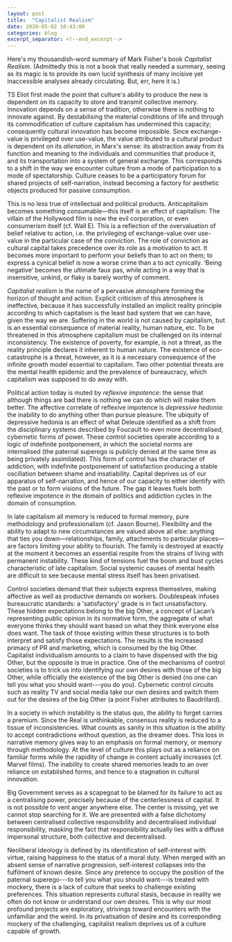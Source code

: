 ```yaml
---
layout: post
title:  "Capitalist Realism"
date: 2020-05-02 10:43:00
categories: blog
excerpt_separator: <!--end_excerpt-->
---
```


Here's my thousandish-word summary of Mark Fisher's book _Capitalist Realism_. (Admittedly this is not a book that really needed a summary, seeing as its magic is to provide its own lucid synthesis of many incisive yet inaccessible analyses already circulating. But, err, here it is.)

TS Eliot first made the point that culture's ability to produce the new is dependent on its capacity to store and transmit collective memory. Innovation depends on a sense of tradition, otherwise there is nothing to innovate against. By destabilising the material conditions of life and through its commodification of culture capitalism has undermined this capacity; consequently cultural innovation has become impossible. Since exchange-value is privileged over use-value, the value attributed to a cultural product is dependent on its _alienation_, in Marx's sense: its abstraction away from its function and meaning to the individuals and communities that produce it, and its transportation into a system of general exchange. This corresponds to a shift in the way we encounter culture from a mode of participation to a mode of spectatorship. Culture ceases to be a participatory forum for shared projects of self-narration, instead becoming a factory for aesthetic objects produced for passive consumption.

<!--end_excerpt-->

This is no less true of intellectual and political products. Anticapitalism becomes something consumable—this itself is an effect of capitalism. The villain of the Hollywood film is now the evil corporation, or even consumerism itself (cf. Wall E). This is a reflection of the overvaluation of belief relative to action, i.e. the privileging of exchange-value over use-value in the particular case of the _conviction_. The role of conviction as cultural capital takes precedence over its role as a motivation to act. It becomes more important to perform your beliefs than to act on them; to express a cynical belief is now a worse crime than a to act cynically. ‘Being negative’ becomes the ultimate faux pas, while acting in a way that is insensitive, unkind, or flaky is barely worthy of comment.

_Capitalist realism_ is the name of a pervasive atmosphere forming the horizon of thought and action. Explicit criticism of this atmosphere is ineffective, because it has successfully installed an implicit reality principle according to which capitalism is the least bad system that we can have, given the way we are. Suffering in the world is not caused by capitalism, but is an essential consequence of material reality, human nature, etc. To be threatened in this atmosphere capitalism must be challenged on its internal inconsistency. The existence of poverty, for example, is not a threat, as the reality principle declares it inherent to human nature. The existence of eco-catastrophe is a threat, however, as it is a necessary consequence of the infinite growth model essential to capitalism. Two other potential threats are the mental health epidemic and the prevalence of bureaucracy, which capitalism was supposed to do away with.

Political action today is muted by _reflexive impotence_: the sense that although things are bad there is nothing we can do which will make them better. The affective correlate of reflexive impotence is _depressive hedonia_: the inability to do anything other than pursue pleasure. The ubiquity of depressive hedonia is an effect of what Deleuze identified as a shift from the disciplinary systems described by Foucault to even more decentralised, cybernetic forms of power. These control societies operate according to a logic of indefinite postponement, in which the societal norms are internalised (the paternal superego is publicly denied at the same time as being privately assimilated). This form of control has the character of addiction, with indefinite postponement of satisfaction producing a stable oscillation between shame and insatiability. Capital deprives us of our apparatus of self-narration, and hence of our capacity to either identify with the past or to form visions of the future. The gap it leaves fuels both reflexive impotence in the domain of politics and addiction cycles in the domain of consumption.

In late capitalism all memory is reduced to formal memory, pure methodology and professionalism (cf. Jason Bourne). Flexibility and the ability to adapt to new circumstances are valued above all else: anything that ties you down—relationships, family, attachments to particular places—are factors limiting your ability to flourish. The family is destroyed at exactly at the moment it becomes an essential respite from the strains of living with permanent instability. These kind of tensions fuel the boom and bust cycles characteristic of late capitalism. Social systemic causes of mental health are difficult to see because mental stress itself has been privatised.

Control societies demand that their subjects express themselves, making affective as well as productive demands on workers. Doublespeak infuses bureaucratic standards: a 'satisfactory' grade is in fact unsatisfactory. These hidden expectations belong to the big Other, a concept of Lacan’s representing public opinion in its normative form, the aggregate of what everyone thinks they should want based on what they think everyone else does want. The task of those existing within these structures is to both interpret and satisfy those expectations. The results is the increased primacy of PR and marketing, which is consumed by the big Other. Capitalist individualism amounts to a claim to have dispensed with the big Other, but the opposite is true in practice. One of the mechanisms of control societies is to trick us into identifying our own desires with those of the big Other, while officially the existence of the big Other is denied (no one can tell you what you should want---you do you). Cybernetic control circuits such as reality TV and social media take our own desires and switch them out for the desires of the big Other (a point Fisher attributes to Baudrillard).

In a society in which instability is the status quo, the ability to forget carries a premium. Since the Real is unthinkable, consensus reality is reduced to a tissue of inconsistencies. What counts as sanity in this situation is the ability to accept contradictions without question, as the dreamer does. This loss in narrative memory gives way to an emphasis on formal memory, or memory through methodology. At the level of culture this plays out as a reliance on familiar forms while the rapidity of change in content actually increases (cf. Marvel films). The inability to create shared memories leads to an over reliance on established forms, and hence to a stagnation in cultural innovation.

Big Government serves as a scapegoat to be blamed for its failure to act as a centralising power, precisely because of the centerlessness of capital. It is not possible to vent anger anywhere else. The center is missing, yet we cannot stop searching for it. We are presented with a false dichotomy between centralised collective responsibility and decentralised individual responsibility, masking the fact that responsibility actually lies with a diffuse impersonal structure, both collective and decentralised.

Neoliberal ideology is defined by its identification of self-interest with virtue, raising happiness to the status of a moral duty. When merged with an absent sense of narrative progression, self-interest collapses into the fulfilment of known desire. Since any pretence to occupy the position of the paternal superego---to tell you what you should want---is treated with mockery, there is a lack of culture that seeks to challenge existing preferences. This situation represents cultural stasis, because in reality we often do not know or understand our own desires. This is why our most profound projects are exploratory, strivings toward encounters with the unfamiliar and the weird. In its privatisation of desire and its corresponding mockery of the challenging, capitalist realism deprives us of a culture capable of growth.
